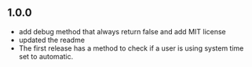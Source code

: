 ## 1.0.0

* add debug method that always return false and add MIT license
* updated the readme
* The first release has a method to check
    if a user is using system time set to automatic.
